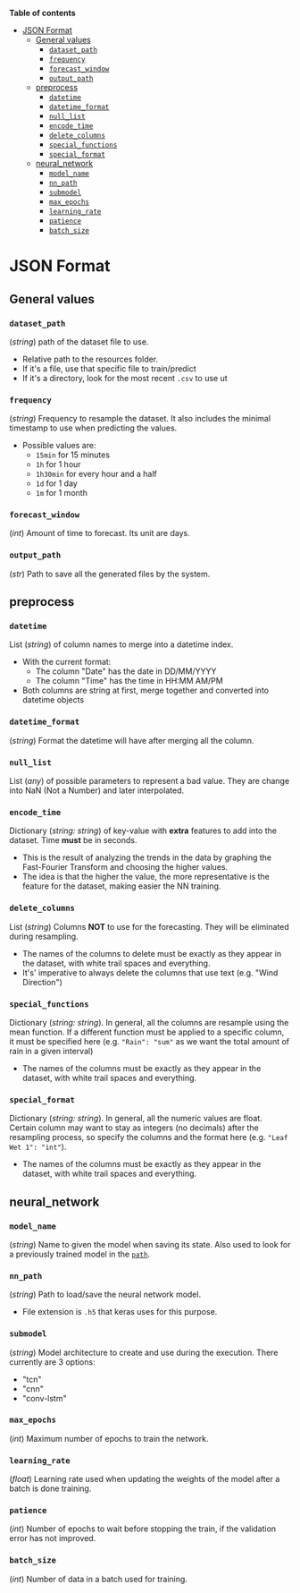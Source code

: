 __Table of contents__

- [JSON Format](#json-format)
  - [General values](#general-values)
    - [`dataset_path`](#dataset_path)
    - [`frequency`](#frequency)
    - [`forecast_window`](#forecast_window)
    - [`output_path`](#output_path)
  - [preprocess](#preprocess)
    - [`datetime`](#datetime)
    - [`datetime_format`](#datetime_format)
    - [`null_list`](#null_list)
    - [`encode_time`](#encode_time)
    - [`delete_columns`](#delete_columns)
    - [`special_functions`](#special_functions)
    - [`special_format`](#special_format)
  - [neural_network](#neural_network)
    - [`model_name`](#model_name)
    - [`nn_path`](#nn_path)
    - [`submodel`](#submodel)
    - [`max_epochs`](#max_epochs)
    - [`learning_rate`](#learning_rate)
    - [`patience`](#patience)
    - [`batch_size`](#batch_size)

# JSON Format

## General values

### `dataset_path`

(_string_) path of the dataset file to use.

  - Relative path to the resources folder.
  - If it's a file, use that specific file to train/predict
  - If it's a directory, look for the most recent `.csv` to use ut

### `frequency`

(_string_) Frequency to resample the dataset. It also includes the minimal
timestamp to use when predicting the values.

- Possible values are:
  - `15min` for 15 minutes
  - `1h` for 1 hour
  - `1h30min` for every hour and a half
  - `1d` for 1 day
  - `1m` for 1 month


### `forecast_window`

(_int_) Amount of time to forecast. Its unit are days.

### `output_path`

(_str_) Path to save all the generated files by the system.


## preprocess


### `datetime`

List (_string_) of column names to merge into a datetime index.

- With the current format:
  - The column "Date" has the date in DD/MM/YYYY
  - The column "Time" has the time in HH:MM AM/PM
- Both columns are string at first, merge together and converted into
  datetime objects

### `datetime_format`

(_string_) Format the datetime will have after merging all the column.

### `null_list`

List (_any_) of possible parameters to represent a bad value. They are
change into NaN (Not a Number) and later interpolated.

### `encode_time`

Dictionary (_string: string_) of key-value with __extra__ features to add
into the dataset. Time __must__ be in seconds.
  
- This is the result of analyzing the trends in the data by graphing the
  Fast-Fourier Transform and choosing the higher values.
- The idea is that the higher the value, the more representative is the
  feature for the dataset, making easier the NN training.

### `delete_columns`

List (_string_) Columns __NOT__ to use for the forecasting. They will be
eliminated during resampling.

- The names of the columns to delete must be exactly as they appear in the
  dataset, with white trail spaces and everything.
- It's' imperative to always delete the columns that use text (e.g. "Wind
  Direction")

### `special_functions`

Dictionary (_string: string_). In general, all the columns are resample
using the mean function. If a different function must be applied to a
specific column, it must be specified here (e.g. `"Rain": "sum"` as we want
the total amount of rain in a given interval)

- The names of the columns must be exactly as they appear in the
  dataset, with white trail spaces and everything.

### `special_format`
Dictionary (_string: string_). In general, all the numeric values are
float. Certain column may want to stay as integers (no decimals) after the
resampling process, so specify the columns and the format here (e.g. `"Leaf
Wet 1": "int"`). 

- The names of the columns must be exactly as they appear in the dataset,
  with white trail spaces and everything.


## neural_network

### `model_name`

(_string_) Name to given the model when saving its state. Also used to look
for a previously trained model in the [`path`](#path).

### `nn_path`

(_string_) Path to load/save the neural network model.

- File extension is `.h5` that keras uses for this purpose.

### `submodel`

(_string_) Model architecture to create and use during the execution. There currently are 3 options:

- "tcn"
- "cnn"
- "conv-lstm"

### `max_epochs`

(_int_) Maximum number of epochs to train the network.

### `learning_rate`

(_float_) Learning rate used when updating the weights of the model after a batch is done training.

### `patience`

(_int_) Number of epochs to wait before stopping the train, if the validation error has not improved.

### `batch_size`

(_int_) Number of data in a batch used for training.